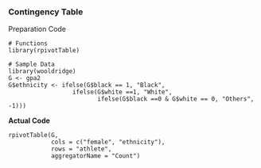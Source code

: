 ### Contingency Table
Preparation Code
```
# Functions
library(rpivotTable)

# Sample Data
library(wooldridge)
G <- gpa2
G$ethnicity <- ifelse(G$black == 1, "Black",
                  ifelse(G$white ==1, "White",
                         ifelse(G$black ==0 & G$white == 0, "Others", -1)))
```
**Actual Code**
```
rpivotTable(G,
            cols = c("female", "ethnicity"),
            rows = "athlete",
            aggregatorName = "Count")
```
